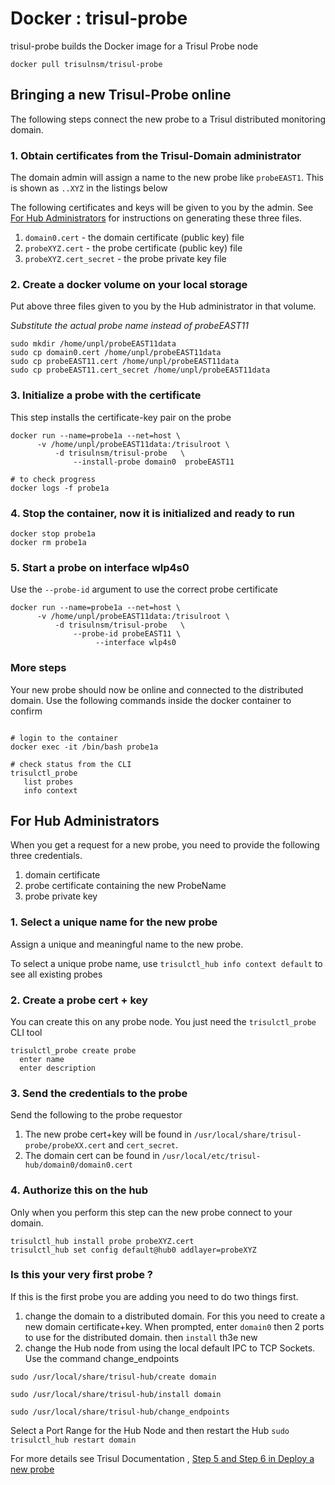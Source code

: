 Docker : trisul-probe
===========

trisul-probe builds the Docker image for a Trisul Probe node 

```
docker pull trisulnsm/trisul-probe 
```

## Bringing a new Trisul-Probe online 

The following steps connect the new probe to a Trisul distributed monitoring domain. 

### 1. Obtain certificates from the Trisul-Domain administrator 

The domain admin will assign a name to the new probe like `probeEAST1`. This is  shown as `..XYZ` in the listings below 

The following certificates and keys will be given to you by the admin. See [For Hub Administrators](#for-hub-administrators) for instructions on generating these three files. 

  1. `domain0.cert`  - the domain certificate (public key) file 
  2. `probeXYZ.cert` - the probe certificate (public key) file
  3. `probeXYZ.cert_secret` - the probe private key file 


### 2. Create a docker volume on your local storage 

Put above three files given to you by the Hub administrator in that volume.


_Substitute the actual probe name instead of probeEAST11_ 

````
sudo mkdir /home/unpl/probeEAST11data
sudo cp domain0.cert /home/unpl/probeEAST11data
sudo cp probeEAST11.cert /home/unpl/probeEAST11data
sudo cp probeEAST11.cert_secret /home/unpl/probeEAST11data
````

### 3. Initialize a probe with the certificate 

This step installs the certificate-key pair on the probe 

````
docker run --name=probe1a --net=host \
      -v /home/unpl/probeEAST11data:/trisulroot \
	      -d trisulnsm/trisul-probe   \
		      --install-probe domain0  probeEAST11

# to check progress 
docker logs -f probe1a 
````

### 4. Stop the container, now it is initialized and ready to run 

````
docker stop probe1a
docker rm probe1a
````

### 5. Start a probe on interface wlp4s0 


Use the `--probe-id` argument to use the correct probe certificate 

````
docker run --name=probe1a --net=host \
      -v /home/unpl/probeEAST11data:/trisulroot \
	      -d trisulnsm/trisul-probe   \
		      --probe-id probeEAST11 \
				   --interface wlp4s0 
````


### More steps

Your new probe should now be online and connected to the distributed domain.
Use the following commands inside the docker container to confirm 


````

# login to the container
docker exec -it /bin/bash probe1a

# check status from the CLI 
trisulctl_probe 
   list probes
   info context

````


## For Hub Administrators

When you get a request for a new probe, you need to provide the following three credentials.

1. domain certificate 
2. probe certificate containing the new ProbeName  
3. probe private key 

### 1. Select a unique name for the new probe 

Assign a unique and meaningful name to the new probe. 

To select a unique probe name, use `trisulctl_hub info context default` to see all existing probes

### 2. Create a probe cert + key

You can create this on any probe node.  You just need the `trisulctl_probe` CLI tool 

````
trisulctl_probe create probe
  enter name
  enter description

````

### 3. Send the credentials to the probe 

Send the following to the probe requestor

1. The new probe cert+key will be found in `/usr/local/share/trisul-probe/probeXX.cert`  and `cert_secret`. 
2. The domain cert can be found in `/usr/local/etc/trisul-hub/domain0/domain0.cert`

### 4. Authorize this on the hub 

Only when you perform this step can the new probe connect to your domain.

````
trisulctl_hub install probe probeXYZ.cert 
trisulctl_hub set config default@hub0 addlayer=probeXYZ 
````

### Is this your very first probe ?

If this is the first probe you are adding you need to do two things first.

1. change the domain to a distributed domain. For this you need to create a new domain certificate+key. When prompted, enter `domain0` then 2 ports to use for the distributed domain. then `install` th3e new
2. change the Hub node from using the local default IPC to TCP Sockets.  Use the command change_endpoints

````
sudo /usr/local/share/trisul-hub/create domain

sudo /usr/local/share/trisul-hub/install domain

sudo /usr/local/share/trisul-hub/change_endpoints

````

Select a Port Range for the Hub Node and then restart the Hub `sudo trisulctl_hub restart domain` 


For more details see Trisul Documentation , [Step 5 and Step 6 in Deploy a new probe](https://www.trisul.org/docs/ug/domain/deploy_probe.html) 


